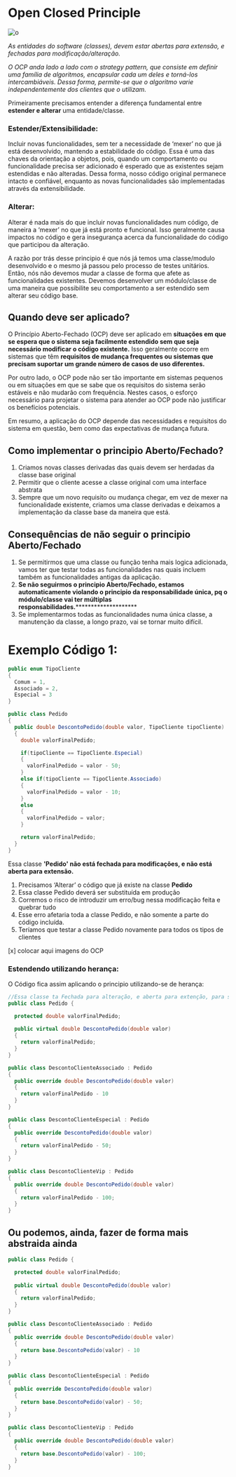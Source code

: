 # Open Closed Principle

![o](https://github.com/VictorMarri/SOLID_PRINCIPLES/assets/55095546/db516662-2cf5-4024-a369-bb1cc9c822f6)

_As entidades do software (classes), devem estar abertas para extensão, e fechadas para modificação/alteração._

_O OCP anda lado a lado com o strategy pattern, que consiste em definir uma família de algoritmos, encapsular cada um deles e torná-los intercambiáveis. Dessa forma, permite-se que o algoritmo varie independentemente dos clientes que o utilizam._

Primeiramente precisamos entender a diferença fundamental entre **************************************estender e alterar************************************** uma entidade/classe. 

### Estender/Extensibilidade:

Incluir novas funcionalidades, sem ter a necessidade de ‘mexer’ no que já está desenvolvido, mantendo a estabilidade do código. Essa é uma das chaves da orientação a objetos, pois, quando um comportamento ou funcionalidade precisa ser adicionado é esperado que as existentes sejam estendidas e não alteradas. Dessa forma, nosso código original permanece intacto e confiável, enquanto as novas funcionalidades são implementadas através da extensibilidade. 

### Alterar:

Alterar é nada mais do que incluir novas funcionalidades num código, de maneira a ‘mexer’ no que já está pronto e funcional. Isso geralmente causa impactos no código e gera insegurança acerca da funcionalidade do código que participou da alteração. 

A razão por trás desse principio é que nós já temos uma classe/modulo desenvolvido e o mesmo já passou pelo processo de testes unitários. Então, nós não devemos mudar a classe de forma que afete as funcionalidades existentes. Devemos desenvolver um módulo/classe de uma maneira que possibilite seu comportamento a ser estendido sem alterar seu código base.

## Quando deve ser aplicado?

O Princípio Aberto-Fechado (OCP) deve ser aplicado em **situações em que se espera que o sistema seja facilmente estendido sem que seja necessário modificar o código existente.** Isso geralmente ocorre em sistemas que têm **requisitos de mudança frequentes ou sistemas que precisam suportar um grande número de casos de uso diferentes.**

Por outro lado, o OCP pode não ser tão importante em sistemas pequenos ou em situações em que se sabe que os requisitos do sistema serão estáveis e não mudarão com frequência. Nestes casos, o esforço necessário para projetar o sistema para atender ao OCP pode não justificar os benefícios potenciais.

Em resumo, a aplicação do OCP depende das necessidades e requisitos do sistema em questão, bem como das expectativas de mudança futura.

## Como implementar o principio Aberto/Fechado?


1. Criamos novas classes derivadas das quais devem ser herdadas da classe base original
2. Permitir que o cliente acesse a classe original com uma interface abstrata
3. Sempre que um novo requisito ou mudança chegar, em vez de mexer na funcionalidade existente, criamos uma classe derivadas e deixamos a implementação da classe base da maneira que está.

## Consequências de não seguir o principio Aberto/Fechado

1. Se permitirmos que uma classe ou função tenha mais logica adicionada, vamos ter que testar todas as funcionalidades nas quais incluem também as funcionalidades antigas da aplicação.
2. **Se não seguirmos o principio Aberto/Fechado, estamos automaticamente violando o principio da responsabilidade única, pq o módulo/classe vai ter múltiplas responsabilidades.**********************
3. Se implementarmos todas as funcionalidades numa única classe, a manutenção da classe, a longo prazo, vai se tornar muito difícil.

# Exemplo Código 1:

```csharp
public enum TipoCliente
{
  Comum = 1,
  Associado = 2, 
  Especial = 3
}

public class Pedido 
{
  public double DescontoPedido(double valor, TipoCliente tipoCliente)
  {
    double valorFinalPedido;

    if(tipoCliente == TipoCliente.Especial)
    {
      valorFinalPedido = valor - 50;
    }
    else if(tipoCliente == TipoCliente.Associado)
    {
      valorFinalPedido = valor - 10;
    }
    else
    {
      valorFinalPedido = valor;
    }

    return valorFinalPedido;
  }
}
```

Essa classe **'Pedido' não está fechada para modificações, e não está aberta para extensão.**

1. Precisamos ‘Alterar’ o código que já existe na classe **Pedido**
2. Essa classe Pedido deverá ser substituída em produção
3. Corremos o risco de introduzir um erro/bug nessa modificação feita e quebrar tudo
4. Esse erro afetaria toda a classe Pedido, e não somente a parte do código incluída.
5. Teríamos que testar a classe Pedido novamente para todos os tipos de clientes

[x] colocar aqui imagens do OCP

### Estendendo utilizando herança:

O Código fica assim aplicando o principio utilizando-se de herança:

```csharp
//Essa classe ta Fechada para alteração, e aberta para extenção, para ser herdada
public class Pedido {

  protected double valorFinalPedido;
  
  public virtual double DescontoPedido(double valor)
  {
    return valorFinalPedido;
  }
}
```

```csharp
public class DescontoClienteAssociado : Pedido
{
  public override double DescontoPedido(double valor)
  {
    return valorFinalPedido - 10
  }
}

```

```csharp
public class DescontoClienteEspecial : Pedido
{
  public override DescontoPedido(double valor)
  {
    return valorFinalPedido - 50;
  }
}
```

```csharp
public class DescontoClienteVip : Pedido 
{
  public override double DescontoPedido(double valor)
  {
    return valorFinalPedido - 100;
  }
}
```

## Ou podemos, ainda, fazer de forma mais abstraida ainda

```csharp
public class Pedido {

  protected double valorFinalPedido; 
  
  public virtual double DescontoPedido(double valor)
  {
    return valorFinalPedido;
  }
}
```

```csharp
public class DescontoClienteAssociado : Pedido
{
  public override double DescontoPedido(double valor)
  {
    return base.DescontoPedido(valor) - 10
  }
}
```

```csharp
public class DescontoClienteEspecial : Pedido
{
  public override DescontoPedido(double valor)
  {
    return base.DescontoPedido(valor) - 50;
  }
}
```

```csharp
public class DescontoClienteVip : Pedido 
{
  public override double DescontoPedido(double valor)
  {
    return base.DescontoPedido(valor) - 100;
  }
}
```
